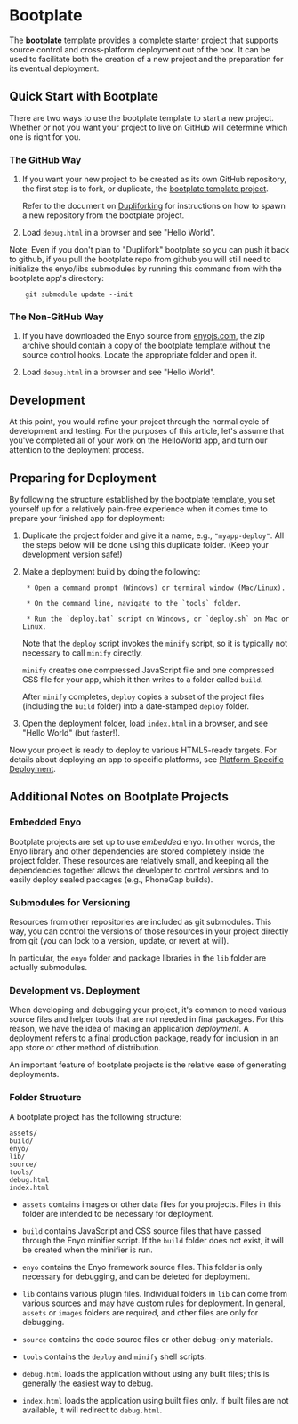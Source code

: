 # Bootplate

The **bootplate** template provides a complete starter project that supports source control
and cross-platform deployment out of the box.  It can be used to facilitate both the
creation of a new project and the preparation for its eventual deployment.

## Quick Start with Bootplate

There are two ways to use the bootplate template to start a new project.  Whether or not
you want your project to live on GitHub will determine which one is right for you.

### The GitHub Way

1. If you want your new project to be created as its own GitHub repository, the first
    step is to fork, or duplicate, the [bootplate template project](https://github.com/enyojs/bootplate).

    Refer to the document on [Dupliforking](Dupliforking) for instructions on how
    to spawn a new repository from the bootplate project.

2. Load `debug.html` in a browser and see "Hello World".

Note: Even if you don't plan to "Duplifork" bootplate so you can push it back to github, if you pull the bootplate repo from github you will still need to initialize the enyo/libs submodules by running this command from with the bootplate app's directory:

        git submodule update --init

### The Non-GitHub Way

1. If you have downloaded the Enyo source from [enyojs.com](http://enyojs.com), the zip archive should
    contain a copy of the bootplate template without the source control hooks.  Locate
    the appropriate folder and open it.

2. Load `debug.html` in a browser and see "Hello World".

## Development

At this point, you would refine your project through the normal cycle of development
and testing.  For the purposes of this article, let's assume that you've completed all
of your work on the HelloWorld app, and turn our attention to the deployment process.

## Preparing for Deployment

By following the structure established by the bootplate template, you set yourself up
for a relatively pain-free experience when it comes time to prepare your finished app for
deployment:

1. Duplicate the project folder and give it a name, e.g., `"myapp-deploy"`.  All the steps
    below will be done using this duplicate folder.  (Keep your development version safe!)

2. Make a deployment build by doing the following:

        * Open a command prompt (Windows) or terminal window (Mac/Linux).

        * On the command line, navigate to the `tools` folder.

        * Run the `deploy.bat` script on Windows, or `deploy.sh` on Mac or Linux.

    Note that the `deploy` script invokes the `minify` script, so it is typically not necessary to call `minify` directly.

    `minify` creates one compressed JavaScript file and one compressed CSS file for your app, which it then writes to a folder called `build`.

    After `minify` completes, `deploy` copies a subset of the project files (including the `build` folder) into a date-stamped `deploy` folder.

3. Open the deployment folder, load `index.html` in a browser, and see "Hello World" (but faster!).

Now your project is ready to deploy to various HTML5-ready targets.  For details about
deploying an app to specific platforms, see [Platform-Specific Deployment](Platform-Specific-Deployment).

## Additional Notes on Bootplate Projects

### Embedded Enyo

Bootplate projects are set up to use _embedded_ enyo. In other words, the Enyo library and other dependencies are stored completely inside the project folder. These resources are relatively small, and keeping all the dependencies together allows the developer to control versions and to easily deploy sealed packages (e.g., PhoneGap builds).

### Submodules for Versioning

Resources from other repositories are included as git submodules. This way, you can control the versions of those resources in your project directly from git (you can lock to a version, update, or revert at will).

In particular, the `enyo` folder and package libraries in the `lib` folder are actually submodules.

### Development vs. Deployment

When developing and debugging your project, it's common to need various source files and helper tools that are not needed in final packages.  For this reason, we have the idea of making an application _deployment_.  A deployment refers to a final production package, ready for inclusion in an app store or other method of distribution.

An important feature of bootplate projects is the relative ease of generating deployments.

### Folder Structure

A bootplate project has the following structure:

	assets/
	build/
	enyo/
	lib/
	source/
	tools/
	debug.html
	index.html

* `assets` contains images or other data files for you projects. Files in this folder are
    intended to be necessary for deployment.

* `build` contains JavaScript and CSS source files that have passed through the Enyo minifier script.  If the `build` folder does not exist, it will be created when the minifier is run.

* `enyo` contains the Enyo framework source files.  This folder is only necessary for debugging, and
    can be deleted for deployment.

* `lib` contains various plugin files.  Individual folders in `lib` can come from various
    sources and may have custom rules for deployment.  In general, `assets` or `images`
    folders are required, and other files are only for debugging.

* `source` contains the code source files or other debug-only materials.

* `tools` contains the `deploy` and `minify` shell scripts.

* `debug.html` loads the application without using any built files; this is generally
    the easiest way to debug.

* `index.html` loads the application using built files only.  If built files are not
    available, it will redirect to `debug.html`.
